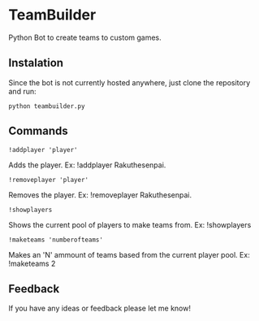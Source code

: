 # TeamBuilder
Python Bot to create teams to custom games.

## Instalation
Since the bot is not currently hosted anywhere, just clone the repository and run:
``` 
python teambuilder.py
```

## Commands
```
!addplayer 'player' 
```
Adds the player. Ex: !addplayer Rakuthesenpai.
```
!removeplayer 'player'
```
Removes the player. Ex: !removeplayer Rakuthesenpai.
```
!showplayers
```
Shows the current pool of players to make teams from. Ex: !showplayers
```
!maketeams 'numberofteams'
```
Makes an 'N' ammount of teams based from the current player pool. Ex: !maketeams 2

## Feedback
If you have any ideas or feedback please let me know! 
